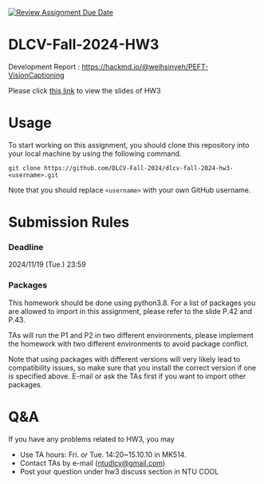 [![Review Assignment Due Date](https://classroom.github.com/assets/deadline-readme-button-22041afd0340ce965d47ae6ef1cefeee28c7c493a6346c4f15d667ab976d596c.svg)](https://classroom.github.com/a/OlMw7_sq)
# DLCV-Fall-2024-HW3
Development Report : https://hackmd.io/@weihsinyeh/PEFT-VisionCaptioning

Please click [this link](https://docs.google.com/presentation/d/149ViD2g3c0APXAZNGPOFw1ndYAb_UUF19AJZb29uvn4/edit?usp=sharing) to view the slides of HW3

# Usage

To start working on this assignment, you should clone this repository into your local machine by using the following command.
    
    git clone https://github.com/DLCV-Fall-2024/dlcv-fall-2024-hw3-<username>.git


Note that you should replace `<username>` with your own GitHub username.

# Submission Rules
### Deadline
2024/11/19 (Tue.) 23:59

### Packages
This homework should be done using python3.8. For a list of packages you are allowed to import in this assignment, please refer to the slide P.42 and P.43.

TAs will run the P1 and P2 in two different environments, please implement the homework with two different environments to avoid package conflict.

Note that using packages with different versions will very likely lead to compatibility issues, so make sure that you install the correct version if one is specified above. E-mail or ask the TAs first if you want to import other packages.

# Q&A
If you have any problems related to HW3, you may
- Use TA hours: Fri. or Tue. 14:20~15.10.10 in MK514.
- Contact TAs by e-mail ([ntudlcv@gmail.com](mailto:ntudlcv@gmail.com))
- Post your question under hw3 discuss section in NTU COOL
